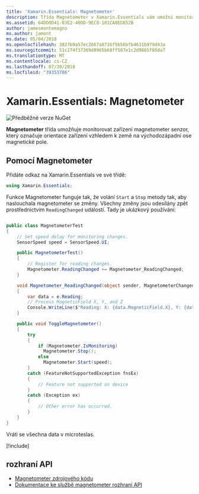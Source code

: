 ```yaml
---
title: 'Xamarin.Essentials: Magnetometer'
description: Třída Magnetometer v Xamarin.Essentials vám umožní monitorovat senzor magnetometer zařízení označující orientace zařízení vzhledem k země na východozápadní ose magnetické pole.
ms.assetid: 64DD0D41-03E2-40DD-9EC8-101CA0ED852B
author: jamesmontemagno
ms.author: jamont
ms.date: 05/04/2018
ms.openlocfilehash: 3827b9a57ec2667a8716f5b56bfb4631b979d43a
ms.sourcegitcommit: 51c274f37369d8965b68ff587e1c2d9865f85da7
ms.translationtype: MT
ms.contentlocale: cs-CZ
ms.lasthandoff: 07/30/2018
ms.locfileid: "39353786"
---
```

# <a name="xamarinessentials-magnetometer"></a>Xamarin.Essentials: Magnetometer

![Předběžné verze NuGet](~/media/shared/pre-release.png)

**Magnetometer** třída umožňuje monitorovat zařízení magnetometer senzor, který označuje orientace zařízení vzhledem k země na východozápadní ose magnetické pole.

## <a name="using-magnetometer"></a>Pomocí Magnetometer

Přidáte odkaz na Xamarin.Essentials ve své třídě:

```csharp
using Xamarin.Essentials;
```

Funkce Magnetometer funguje tak, že volání `Start` a `Stop` metody tak, aby naslouchala magnetometer se změny. Všechny změny jsou odesílány zpět prostřednictvím `ReadingChanged` událostí. Tady je ukázkový používání:

```csharp

public class MagnetometerTest
{
    // Set speed delay for monitoring changes.
    SensorSpeed speed = SensorSpeed.UI;

    public MagnetometerTest()
    {
        // Register for reading changes.
        Magnetometer.ReadingChanged += Magnetometer_ReadingChanged;
    }

    void Magnetometer_ReadingChanged(object sender, MagnetometerChangedEventArgs e)
    {
        var data = e.Reading;
        // Process MagneticField X, Y, and Z
        Console.WriteLine($"Reading: X: {data.MagneticField.X}, Y: {data.MagneticField.Y}, Z: {data.MagneticField.Z}");
    }

    public void ToggleMagnetometer()
    {
        try
        {
            if (Magnetometer.IsMonitoring)
              Magnetometer.Stop();
            else
              Magnetometer.Start(speed);
        }
        catch (FeatureNotSupportedException fnsEx)
        {
            // Feature not supported on device
        }
        catch (Exception ex)
        {
            // Other error has occurred.
        }
    }
}
```

Vrátí se všechna data v microteslas.

[!include[](~/essentials/includes/sensor-speed.md)]

## <a name="api"></a>rozhraní API

- [Magnetometer zdrojového kódu](https://github.com/xamarin/Essentials/tree/master/Xamarin.Essentials/Magnetometer)
- [Dokumentace ke službě magnetometer rozhraní API](xref:Xamarin.Essentials.Magnetometer)
